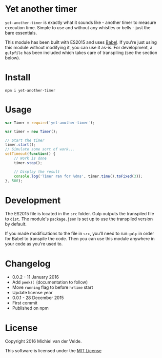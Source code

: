 # Yet another timer

`yet-another-timer` is exactly what it sounds like - another timer to measure
execution time. Simple to use and without any whistles or bells - just the bare
essentials.

This module has been built with ES2015 and uses [Babel](https://babeljs.io/). If you're just using this
module without modifying it, you can use it as-is. For development, a `gulpfile`
has been included which takes care of transpiling (see the section below).

# Install

```
npm i yet-another-timer
```

# Usage

```js
var Timer = require('yet-another-timer');

var timer = new Timer();

// Start the timer
timer.start();
// Simulate some sort of work...
setTimeout(function() {
	// Work is done
	timer.stop();

	// Display the result
	console.log('Timer ran for %dms', timer.time().toFixed(3));
}, 500);
```

# Development

The ES2015 file is located in the `src` folder. Gulp outputs the transpiled file
to `dist`. The module's `package.json` is set up to use the transpiled version
by default.

If you made modifications to the file in `src`, you'll need to run `gulp` in order
for Babel to transpile the code. Then you can use this module anywhere in your code
as you're used to.

# Changelog

* 0.0.2 - 11 January 2016
 * Add `peek()` (documentation to follow)
 * Move `running` flag to before `hrtime` start
 * Update license year
* 0.0.1 - 28 December 2015
 * First commit
 * Published on npm

# License

Copyright 2016 Michiel van der Velde.

This software is licensed under the [MIT License](LICENSE)
